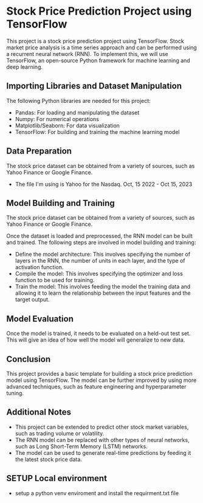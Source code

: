 # Stock Price Prediction Project using TensorFlow

This project is a stock price prediction project using TensorFlow. Stock market price analysis is a time series approach and can be performed using a recurrent neural network (RNN). To implement this, we will use TensorFlow, an open-source Python framework for machine learning and deep learning.

## Importing Libraries and Dataset Manipulation 

The following Python libraries are needed for this project:

- Pandas: For loading and manipulating the dataset
- Numpy: For numerical operations
- Matplotlib/Seaborn: For data visualization
- TensorFlow: For building and training the machine learning model

## Data Preparation

The stock price dataset can be obtained from a variety of sources, such as Yahoo Finance or Google Finance.

 - The file I'm using is Yahoo for the Nasdaq. Oct, 15 2022 - Oct 15, 2023

## Model Building and Training

The stock price dataset can be obtained from a variety of sources, such as Yahoo Finance or Google Finance.


Once the dataset is loaded and preprocessed, the RNN model can be built and trained. The following steps are involved in model building and training:

- Define the model architecture: This involves specifying the number of layers in the RNN, the number of units in each layer, and the type of activation function.
- Compile the model: This involves specifying the optimizer and loss function to be used for training.
- Train the model: This involves feeding the model the training data and allowing it to learn the relationship between the input features and the target output.

## Model Evaluation

Once the model is trained, it needs to be evaluated on a held-out test set. This will give an idea of how well the model will generalize to new data.

## Conclusion

This project provides a basic template for building a stock price prediction model using TensorFlow. The model can be further improved by using more advanced techniques, such as feature engineering and hyperparameter tuning.

## Additional Notes

- This project can be extended to predict other stock market variables, such as trading volume or volatility.
- The RNN model can be replaced with other types of neural networks, such as Long Short-Term Memory (LSTM) networks.
- The model can be used to generate real-time predictions by feeding it the latest stock price data.

## SETUP Local environment

- setup a python venv enviroment and install the requirment.txt file
